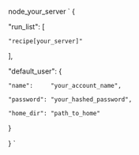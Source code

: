 
node_your_server
`
{

  "run_list": [

    "recipe[your_server]"

  ],

  "default_user": {

    "name":     "your_account_name",

    "password": "your_hashed_password",

    "home_dir": "path_to_home"

  }

}
`
